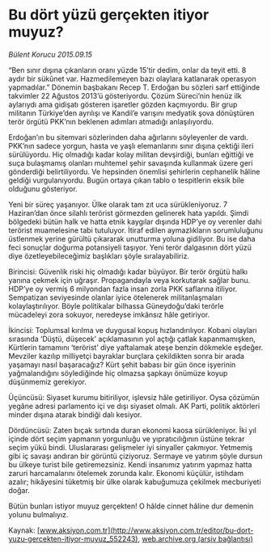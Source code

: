 # Bu dört yüzü gerçekten itiyor muyuz?

*Bülent Korucu 2015.09.15*

<div class="pNewsDetailMainContent" itemprop="articleBody">
 <p>
  “Ben sınır dışına çıkanların oranı yüzde 15’tir dedim, onlar da teyit etti. 8 aydır bir sükûnet var. Hazmedilemeyen bazı olaylara katlanarak operasyon yapmadılar.” Dönemin başbakanı Recep T. Erdoğan bu sözleri sarf ettiğinde takvimler 22 Ağustos 2013’ü gösteriyordu. Çözüm Süreci’nin henüz ilk aylarıydı ama gidişatı gösteren işaretler gözden kaçmıyordu. Bir grup militanın Türkiye’den ayrılışı ve Kandil’e varışını medyatik şova dönüştüren terör örgütü PKK’nın beklenen adımları atmadığı anlaşılıyordu.
 </p>
 <p>
  Erdoğan’ın bu sitemvari sözlerinden daha ağırlarını söyleyenler de vardı. PKK’nın sadece yorgun, hasta ve yaşlı elemanlarını sınır dışına çektiği ileri sürülüyordu. Hiç olmadığı kadar kolay militan devşirdiği, bunları eğittiği ve suça bulaşmamış olanları muhtemel şehir savaşında kullanmak üzere geri gönderdiği belirtiliyordu. Ve hepsinden önemlisi şehirlerin cephanelik hâline geldiği vurgulanıyordu. Bugün ortaya çıkan tablo o tespitlerin eksik bile olduğunu gösteriyor.
 </p>
 <p>
  Yeni bir süreç yaşanıyor. Ülke olarak tam zıt uca sürükleniyoruz. 7 Haziran’dan önce silahlı terörist görmezden gelinerek hata yapıldı. Şimdi bölgedeki bütün halk ve hatta etnik kaygılar dışında HDP’ye oy verenler dahi terörist muamelesine tabi tutuluyor. İtiraf edilen aymazlıkların sorumluluğunu üstlenmek yerine gürültü çıkararak unutturma yoluna gidiliyor. Bu ise daha feci sonuçlar doğurma potansiyeli taşıyor. Yeni terör dalgasının dört yüzü diye özetleyebileceğimiz başlıkları şöyle sıralayabiliriz.
 </p>
 <p>
  Birincisi: Güvenlik riski hiç olmadığı kadar büyüyor. Bir terör örgütü halkı yanına çekmek için uğraşır. Propagandayla veya korkutarak sağlar bunu. HDP’ye oy vermiş 6 milyondan fazla insan zorla PKK saflarına itiliyor. Sempatizan seviyesinde olanlar iyice ötelenerek militanlaşmaları kolaylaştırılıyor. Böyle politikalar bilhassa Güneydoğu’daki terörle mücadeleyi zora sokuyor, neredeyse imkânsız hâle getiriyor.
 </p>
 <p>
  İkincisi: Toplumsal kırılma ve duygusal kopuş hızlandırılıyor. Kobani olayları sırasında ‘Düştü, düşecek’ açıklamasının yol açtığı çatlak kapanmamışken, Kürtlerin tamamını ‘terörist’ diye yaftalamak ateşe benzin dökmekle eşdeğer. Mevziler kazılıp milliyetçi bayraklar burçlara çekildikten sonra bir arada yaşamayı nasıl başaracağız? Kürt şehit babası bir gün önce işyerinin yağmalandığını söylediğinde hiç olmazsa şapkayı önümüze koyup düşünmemiz gerekiyor.
 </p>
 <p>
  Üçüncüsü: Siyaset kurumu bitiriliyor, işlevsiz hâle getiriliyor. Oysa çözümün yegâne adresi parlamento içi ve dışı siyaset olmalı. AK Parti, politik aktörleri minder dışına atarak bindiği dalı kesiyor.
 </p>
 <p>
  Dördüncüsü: Zaten bıçak sırtında duran ekonomi kaosa sürükleniyor. İki yıl içinde dört seçim yapmanın yorgunluğu ve yıpratıcılığının üstüne tekrar seçim yükü bindi. Uluslararası gelişmeler iyi sinyaller çakmıyor. Yetmemiş gibi iç savaşı andıran bir görüntü çiziyoruz. Sermaye ve yatırım şöyle dursun bu ülkeye turist bile getiremezsiniz. Kendi insanımız yatırım yapmaz hatta zaruri harcamalarını ötelemek zorunda kalır. Ekonomi küçülür, istihdam azalır; hikâyesini tüketmiş bir ülke olarak kabuğumuza çekilmek mecburiyeti doğar.
 </p>
 <p>
  Bütün bunları istiyor muyuz gerçekten! O hâlde cinnet hâline dur demenin yolunu bulmalıyız.
 </p>
</div>


Kaynak: [www.aksiyon.com.tr](http://www.aksiyon.com.tr/editor/bu-dort-yuzu-gercekten-itiyor-muyuz_552243), [web.archive.org (arşiv bağlantısı)](http://web.archive.org/web/20150928122523/http://www.aksiyon.com.tr/editor/bu-dort-yuzu-gercekten-itiyor-muyuz_552243)
